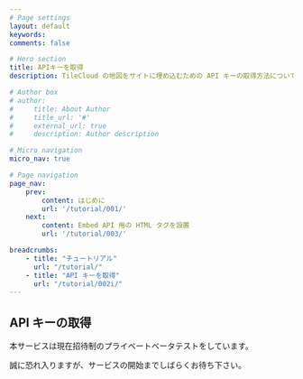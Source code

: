 ```yaml
---
# Page settings
layout: default
keywords:
comments: false

# Hero section
title: APIキーを取得
description: TileCloud の地図をサイトに埋め込むための API キーの取得方法について紹介します。

# Author box
# author:
#     title: About Author
#     title_url: '#'
#     external_url: true
#     description: Author description

# Micro navigation
micro_nav: true

# Page navigation
page_nav:
    prev:
        content: はじめに
        url: '/tutorial/001/'
    next:
        content: Embed API 用の HTML タグを設置
        url: '/tutorial/003/'

breadcrumbs:
    - title: "チュートリアル"
      url: "/tutorial/"
    - title: "API キーを取得"
      url: "/tutorial/002i/"
---
```


## API キーの取得

本サービスは現在招待制のプライベートベータテストをしています。

誠に恐れ入りますが、サービスの開始までしばらくお待ち下さい。